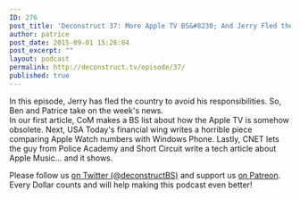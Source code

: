 ```yaml
---
ID: 276
post_title: 'Deconstruct 37: More Apple TV BS&#8230; And Jerry Fled the Country'
author: patrice
post_date: 2015-09-01 15:26:04
post_excerpt: ""
layout: podcast
permalink: http://deconstruct.tv/episode/37/
published: true
---
```

<p>In this episode, Jerry has fled the country to avoid his responsibilities.  So, Ben and Patrice take on the week's news.  
<br />
In our first article, CoM makes a BS list about how the Apple TV is somehow obsolete.    Next, USA Today's financial wing writes a horrible piece comparing Apple Watch numbers with Windows Phone.  Lastly, CNET lets the guy from Police Academy and Short Circuit write a tech article about Apple Music... and it shows.
</p>
<p>Please follow us <a href="http://twitter.com/deconstructBS">on Twitter (@deconstructBS)</a> and support us <a href="http://patreon.com/deconstruct">on Patreon</a>. Every Dollar counts and will help making this podcast even better!
</p>